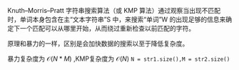 Knuth–Morris–Pratt 字符串搜索算法（或 KMP 算法）通过观察当出现不匹配时，单词本身包含在主“文本字符串”S 中，来搜索“单词”W 的出现足够的信息来确定下一个匹配可以从哪里开始，从而绕过重新检查以前匹配的字符。

原理和暴力的一样，区别是会加快数据的搜索以至于降低复杂度。

暴力复杂度为 $\mathcal{O}(N * M)$ ,KMP复杂度为  $\mathcal{O}(N)$ 
`N = str1.size(),M = str2.size()`

